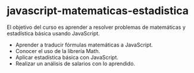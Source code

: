 # javascript-matematicas-estadistica
El objetivo del curso es aprender a resolver problemas de matemáticas y estadística básica usando JavaScript.<br>
<ul>
<li>Aprender a traducir fórmulas matemáticas a JavaScript.</li>
<li>Conocer el uso de la librería Math.</li>
<li>Aplicar estadística básica con JavaScript.</li>
<li>Realizar un análisis de salarios con lo aprendido.</li>
</ul>
